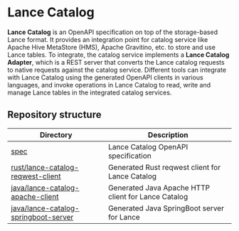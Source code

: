 # Lance Catalog

**Lance Catalog** is an OpenAPI specification on top of the storage-based Lance format.
It provides an integration point for catalog service like Apache Hive MetaStore (HMS), Apache Gravitino, etc. 
to store and use Lance tables. To integrate, the catalog service implements a **Lance Catalog Adapter**, 
which is a REST server that converts the Lance catalog requests to native requests against the catalog service.
Different tools can integrate with Lance Catalog using the generated OpenAPI clients in various languages,
and invoke operations in Lance Catalog to read, write and manage Lance tables in the integrated catalog services.

## Repository structure

| Directory                                                                      | Description                                         |
|--------------------------------------------------------------------------------|-----------------------------------------------------|
| [spec](./spec)                                                                 | Lance Catalog OpenAPI specification                 |
| [rust/lance-catalog-reqwest-client](./rust/lance-catalog-reqwest-client)       | Generated Rust reqwest client for Lance Catalog     |
| [java/lance-catalog-apache-client](./java/lance-catalog-apache-client)         | Generated Java Apache HTTP client for Lance Catalog |
| [java/lance-catalog-springboot-server](./java/lance-catalog-springboot-server) | Generated Java SpringBoot server for Lance          |
